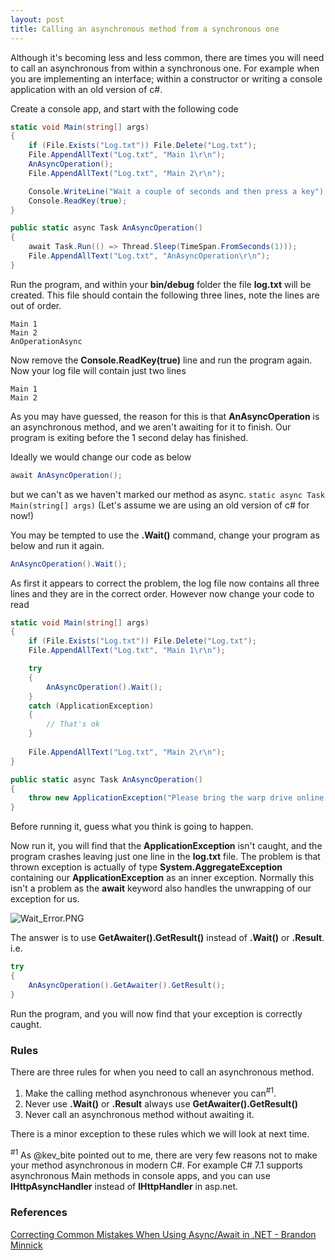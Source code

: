 ```yaml
---
layout: post
title: Calling an asynchronous method from a synchronous one
---
```


Although it's becoming less and less common,  there are times you will need to call an asynchronous from within a synchronous one.  For example when you are implementing an interface; within a constructor or writing a console application with an old version of c#.

Create a console app,  and start with the following code

```c#
static void Main(string[] args)
{
    if (File.Exists("Log.txt")) File.Delete("Log.txt");
    File.AppendAllText("Log.txt", "Main 1\r\n");
    AnAsyncOperation();
    File.AppendAllText("Log.txt", "Main 2\r\n");

    Console.WriteLine("Wait a couple of seconds and then press a key");
    Console.ReadKey(true);
}

public static async Task AnAsyncOperation()
{
    await Task.Run(() => Thread.Sleep(TimeSpan.FromSeconds(1)));
    File.AppendAllText("Log.txt", "AnAsyncOperation\r\n");
}
```

Run the program,  and within your __bin/debug__ folder the file __log.txt__ will be created.  This file should contain the following three lines,  note the lines are out of order.

```
Main 1
Main 2
AnOperationAsync
```

Now remove the __Console.ReadKey(true)__ line and run the program again.  Now your log file will contain just two lines

```
Main 1
Main 2
```

As you may have guessed,  the reason for this is that __AnAsyncOperation__ is an asynchronous method,  and we aren't awaiting for it to finish.  Our program is exiting before the 1 second delay has finished.

Ideally we would change our code as below

```c#
await AnAsyncOperation();
```

but we can't as we haven't marked our method as async.  ```static async Task Main(string[] args)```  (Let's assume we are using an old version of c# for now!)

You may be tempted to use the __.Wait()__ command,  change your program as below and run it again.

```c#
AnAsyncOperation().Wait();
```

As first it appears to correct the problem,  the log file now contains all three lines and they are in the correct order.  However now change your code to read

```c#
static void Main(string[] args)
{
    if (File.Exists("Log.txt")) File.Delete("Log.txt");
    File.AppendAllText("Log.txt", "Main 1\r\n");

    try
    {
        AnAsyncOperation().Wait();
    }
    catch (ApplicationException)
    {
        // That's ok
    }
    
    File.AppendAllText("Log.txt", "Main 2\r\n");
}

public static async Task AnAsyncOperation()
{
    throw new ApplicationException("Please bring the warp drive online before calling this method.");
}
```

Before running it,  guess what you think is going to happen.

Now run it,  you will find that the __ApplicationException__ isn't caught,  and the program crashes leaving just one line in the __log.txt__ file.  The problem is that thrown exception is actually of type __System.AggregateException__ containing our __ApplicationException__ as an inner exception.  Normally this isn't a problem as the __await__ keyword also handles the unwrapping of our exception for us.

![Wait_Error.PNG]({{site.baseurl}}/images/async_await/Wait_Error.PNG)


The answer is to use __GetAwaiter().GetResult()__ instead of __.Wait()__ or __.Result__.  i.e.

```c#
try
{
    AnAsyncOperation().GetAwaiter().GetResult();
}
```            

Run the program,  and you will now find that your exception is correctly caught.

### Rules
There are three rules for when you need to call an asynchronous method.

1.  Make the calling method asynchronous whenever you can<sup>#1</sup>.
2.  Never use __.Wait()__ or __.Result__  always use __GetAwaiter().GetResult()__  
3.  Never call an asynchronous method without awaiting it.

There is a minor exception to these rules which we will look at next time.

<sup>#1</sup>
As @kev_bite pointed out to me,  there are very few reasons not to make your method asynchronous in modern C#.  For example C# 7.1 supports asynchronous Main methods in console apps,  and you can use __IHttpAsyncHandler__ instead of __IHttpHandler__ in asp.net.

### References
[Correcting Common Mistakes When Using Async/Await in .NET - Brandon Minnick](https://www.youtube.com/watch?v=av5YNd4X3dY)






